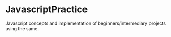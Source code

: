 # JavascriptPractice


Javascript concepts and implementation of beginners/intermediary projects using the same.
